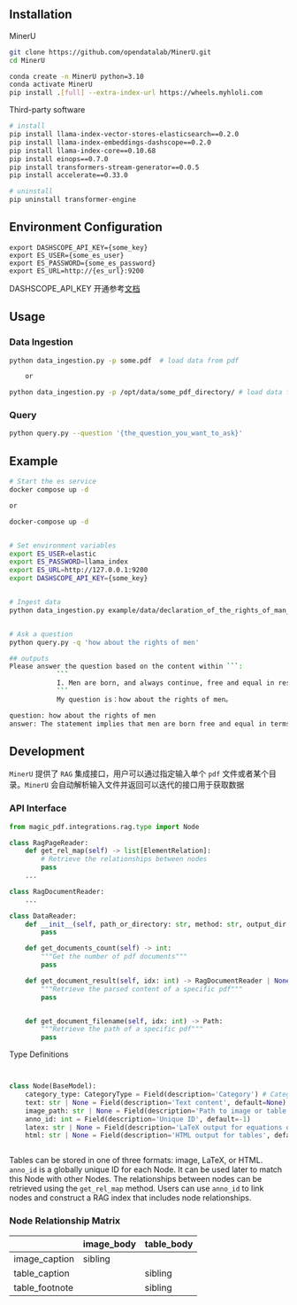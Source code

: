 ## Installation

MinerU

```bash
git clone https://github.com/opendatalab/MinerU.git
cd MinerU

conda create -n MinerU python=3.10
conda activate MinerU
pip install .[full] --extra-index-url https://wheels.myhloli.com
```

Third-party software

```bash
# install
pip install llama-index-vector-stores-elasticsearch==0.2.0
pip install llama-index-embeddings-dashscope==0.2.0
pip install llama-index-core==0.10.68
pip install einops==0.7.0
pip install transformers-stream-generator==0.0.5
pip install accelerate==0.33.0

# uninstall
pip uninstall transformer-engine
```

## Environment Configuration

```
export DASHSCOPE_API_KEY={some_key}
export ES_USER={some_es_user}
export ES_PASSWORD={some_es_password}
export ES_URL=http://{es_url}:9200
```

DASHSCOPE_API_KEY 开通参考[文档](https://help.aliyun.com/zh/dashscope/opening-service)

## Usage

### Data Ingestion

```bash
python data_ingestion.py -p some.pdf  # load data from pdf

    or

python data_ingestion.py -p /opt/data/some_pdf_directory/ # load data from multiples pdf which under the directory of {some_pdf_directory}
```

### Query

```bash
python query.py --question '{the_question_you_want_to_ask}'
```

## Example

````bash
# Start the es service
docker compose up -d

or

docker-compose up -d


# Set environment variables
export ES_USER=elastic
export ES_PASSWORD=llama_index
export ES_URL=http://127.0.0.1:9200
export DASHSCOPE_API_KEY={some_key}


# Ingest data
python data_ingestion.py example/data/declaration_of_the_rights_of_man_1789.pdf


# Ask a question
python query.py -q 'how about the rights of men'

## outputs
Please answer the question based on the content within ```:
            ```
            I. Men are born, and always continue, free and equal in respect of their rights. Civil distinctions, therefore, can be founded only on public utility.
            ```
            My question is：how about the rights of men。

question: how about the rights of men
answer: The statement implies that men are born free and equal in terms of their rights. Civil distinctions should only be based on public utility. However, it does not specify what those rights are. It is up to society and individual countries to determine and protect the specific rights of their citizens.

````

## Development

`MinerU` 提供了 `RAG` 集成接口，用户可以通过指定输入单个 `pdf` 文件或者某个目录。`MinerU` 会自动解析输入文件并返回可以迭代的接口用于获取数据

### API Interface

```python
from magic_pdf.integrations.rag.type import Node

class RagPageReader:
    def get_rel_map(self) -> list[ElementRelation]:
        # Retrieve the relationships between nodes
        pass
    ...

class RagDocumentReader:
    ...

class DataReader:
    def __init__(self, path_or_directory: str, method: str, output_dir: str):
        pass

    def get_documents_count(self) -> int:
        """Get the number of pdf documents"""
        pass

    def get_document_result(self, idx: int) -> RagDocumentReader | None:
        """Retrieve the parsed content of a specific pdf"""
        pass


    def get_document_filename(self, idx: int) -> Path:
        """Retrieve the path of a specific pdf"""
        pass


```

Type Definitions

```python


class Node(BaseModel):
    category_type: CategoryType = Field(description='Category') # Category
    text: str | None = Field(description='Text content', default=None)
    image_path: str | None = Field(description='Path to image or table (table may be stored as an image)', default=None)
    anno_id: int = Field(description='Unique ID', default=-1)
    latex: str | None = Field(description='LaTeX output for equations or tables', default=None)
    html: str | None = Field(description='HTML output for tables', default=None)



```

Tables can be stored in one of three formats: image, LaTeX, or HTML. 
`anno_id` is a globally unique ID for each Node. It can be used later to match this Node with other Nodes. The relationships between nodes can be retrieved using the `get_rel_map` method. Users can use `anno_id` to link nodes and construct a RAG index that includes node relationships.


### Node Relationship Matrix

|                | image_body | table_body |
| -------------- | ---------- | ---------- |
| image_caption  | sibling    |            |
| table_caption  |            | sibling    |
| table_footnote |            | sibling    |
